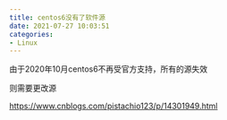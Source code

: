 ```yaml
---
title: centos6没有了软件源
date: 2021-07-27 10:03:51
categories:
- Linux
---
```

由于2020年10月centos6不再受官方支持，所有的源失效

则需要更改源

https://www.cnblogs.com/pistachio123/p/14301949.html